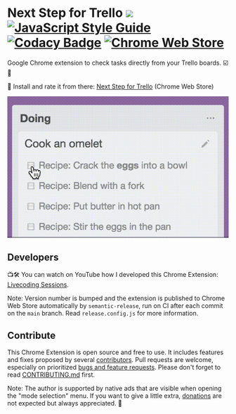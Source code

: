 # Next Step for Trello ![](https://travis-ci.org/adrienjoly/chrome-next-step-for-trello.svg?branch=main) [![JavaScript Style Guide](https://img.shields.io/badge/code_style-standard-brightgreen.svg)](https://standardjs.com) [![Codacy Badge](https://api.codacy.com/project/badge/Grade/7ca1f64573ee434eb82159df9d7afc0f)](https://www.codacy.com/app/adrien-joly/chrome-next-step-for-trello?utm_source=github.com&amp;utm_medium=referral&amp;utm_content=adrienjoly/chrome-next-step-for-trello&amp;utm_campaign=Badge_Grade) [![Chrome Web Store](https://img.shields.io/chrome-web-store/stars/nimelepbpejjlbmoobocpfnjhihnpked.svg)](https://chrome.google.com/webstore/detail/next-step-for-trello/iajhmklhilkjgabejjemfbhmclgnmamf)

Google Chrome extension to check tasks directly from your Trello boards. ☑️🚀

🌟 Install and rate it from there: [Next Step for Trello](https://chrome.google.com/webstore/detail/next-step-for-trello-card/iajhmklhilkjgabejjemfbhmclgnmamf) (Chrome Web Store)

![Next step for trello screenshot](assets/next-step-check-anim.gif)

## Developers

📺🛠 You can watch on YouTube how I developed this Chrome Extension: [Livecoding Sessions](https://www.youtube.com/playlist?list=PLmzn1C-VN6G7FLdUJM3G82cG-Q69xJ2AY).

Note: Version number is bumped and the extension is published to Chrome Web Store automatically by `semantic-release`, run on CI after each commit on the `main` branch. Read `release.config.js` for more information.

## Contribute

This Chrome Extension is open source and free to use. It includes features and fixes proposed by several [contributors](https://github.com/adrienjoly/chrome-next-step-for-trello/graphs/contributors). Pull requests are welcome, especially on prioritized [bugs and feature requests](https://github.com/adrienjoly/chrome-next-step-for-trello/projects/1). Please don't forget to read [CONTRIBUTING.md](CONTRIBUTING.md) first.

Note: The author is supported by native ads that are visible when opening the "mode selection" menu. If you want to give a little extra, [donations](https://adrienjoly.com/donate) are not expected but always appreciated. 🤗
